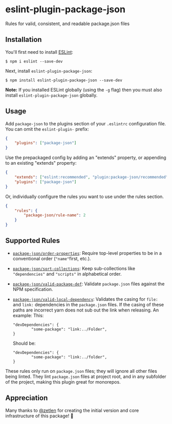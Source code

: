 # eslint-plugin-package-json

Rules for valid, consistent, and readable package.json files

## Installation

You'll first need to install [ESLint](http://eslint.org):

```
$ npm i eslint --save-dev
```

Next, install `eslint-plugin-package-json`:

```
$ npm install eslint-plugin-package-json --save-dev
```

**Note:** If you installed ESLint globally (using the `-g` flag) then you must also install `eslint-plugin-package-json` globally.

## Usage

Add `package-json` to the plugins section of your `.eslintrc` configuration file. You can omit the `eslint-plugin-` prefix:

```json
{
    "plugins": ["package-json"]
}
```

Use the prepackaged config by adding an "extends" property, or appending to an existing "extends" property:

```json
{
    "extends": ["eslint:recommended", "plugin:package-json/recommended"],
    "plugins": ["package-json"]
}
```

Or, individually configure the rules you want to use under the rules section.

```json
{
    "rules": {
        "package-json/rule-name": 2
    }
}
```

## Supported Rules

-   [`package-json/order-properties`](docs/rules/order-properties.md): Require top-level properties to be in a conventional order (`"name"`first, etc.).
-   [`package-json/sort-collections`](docs/rules/sort-collections.md): Keep sub-collections like `"dependencies"` and `"scripts"` in alphabetical order.
-   [`package-json/valid-package-def`](docs/rules/valid-package-def.md): Validate `package.json` files against the NPM specification.
-   [`package-json/valid-local-dependency`](docs/rules/valid-local-dependency.md): Validates the casing for `file:` and `link:` dependencies in the `package.json` files. If the casing of these paths are incorrect yarn does not sub out the link when releasing. An example:
    This:

    ```
    "devDependencies": {
            "some-package": "link:../Folder",
    }
    ```

    Should be:

    ```
    "devDependencies": {
            "some-package": "link:../folder",
    }
    ```

These rules only run on `package.json` files; they will ignore all other files being linted. They lint `package.json` files at project root, and in any subfolder of the project, making this plugin great for monorepos.

## Appreciation

Many thanks to [@zetlen](https://github.com/zetlen) for creating the initial version and core infrastructure of this package! 💖

